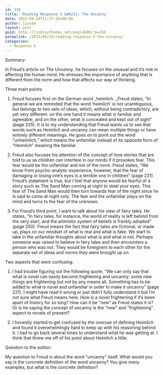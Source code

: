 ```yaml
---
id: 338
title: 'Reading Response 5 &#8211; The Uncanny'
date: 2015-09-24T11:27:18+00:00
author: lissam
layout: post
guid: http://lindsaythomas.net/engl4600/?p=338
permalink: /2015/09/24/reading-response-5-the-uncanny/
categories:
  - Response 5
---
```

Summary:

In Freud’s article on _The Uncanny_, he focuses on the unusual and it’s role in affecting the human mind. He stresses the importance of anything that is different from the norm and how that affects our way of thinking.

Three main points:

  1. Freud focuses first on the German word _heimlich. _Freud states, “In general we are reminded that the word ‘_heimlich_’ is not unambiguous, but belongs to two sets of ideas, which, without being contradictory, are yet very different: on the one hand it means what is familiar and agreeable, and on the other, what is concealed and kept out of sight” (page 225). It is to my understanding that Freud wants us to see that words such as _Heimlich_ and uncanny can mean multiple things or have entirely different meanings. He goes on to point out the word “unheimlich,” which means the unfamiliar instead of its opposite form of “Heimlich” meaning the familiar.

<ol start="2">
  <li>
    Freud also focuses his attention of the concept of how stories that are told to us as children can interfere in our minds if it provokes fear. This fear would be the unfamiliar and not of the norm. Freud states, “We know from psycho-analytic experience, however, that the fear of damaging or losing one’s eyes is a terrible one in children” (page 231). Freud’s statement is true, but I feel that anyone would be fearful of a story such as The Sand Man coming at night to steal your eyes. This fear of The Sand Man would then turn towards fear of the night since he is said to come at night only. The fear and the unfamiliar plays on the mind and turns to the fear of the unknown.
  </li>
</ol>

<ol start="3">
  <li>
    For Freud’s third point, I want to talk about his view of fairy tales. He states, “In fairy tales, for instance, the world of reality is left behind from the very start, and the animistic system of beliefs is frankly adopted” (page 250). Freud means the fact that fairy tales are fictional, or made up, plays on our mindset of what is real and what is fake. We start to take in the unfamiliar thoughts about what is and what is not. Perhaps someone was raised to believe in fairy tales and then encounters a person who was not. They would be foreigners to each other for the separate set of ideas and norms they were brought up on.
  </li>
</ol>

Two aspects that were confusing:

  1. I had trouble figuring out the following quote, “We can only say that what is novel can easily become frightening and uncanny; some new things are frightening but not by any means all. Something has to be added to what is novel and unfamiliar in order to make it uncanny” (page 221). I might have read it wrong or just didn’t fully understand it but I’m not sure what Freud means here. How is a novel frightening if it’s been apart of history for so long? How can it be “new” as Freud states it is? Or is he saying the concept of uncanny is the “new” and “frightening” aspect to novels of present?

<ol start="2">
  <li>
    I honestly started to get confused by the overuse of defining <em>Heimlich </em>and found it overwhelmingly hard to keep up with his reasoning behind it. I had to go back several times to understand what he was getting at. I think that threw me off of his point about <em>Heimlich </em>a little.
  </li>
</ol>

Question to the author:

My question to Freud is about the word &#8220;uncanny&#8221; itself. What would you say is the concrete definition of the word uncanny? You give many examples, but what is the concrete definition?